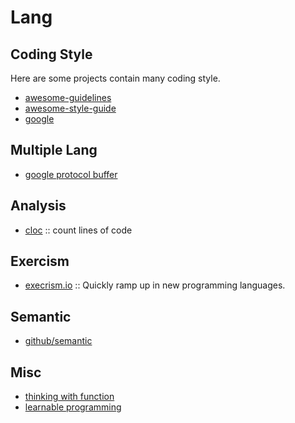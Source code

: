 # Lang

## Coding Style

Here are some projects contain many coding style.

- [awesome-guidelines](https://github.com/Kristories/awesome-guidelines)
- [awesome-style-guide](https://github.com/kciter/awesome-style-guide)
- [google](https://github.com/google/styleguide)

## Multiple Lang

- [google protocol buffer](https://developers.google.com/protocol-buffers/)

## Analysis

- [cloc](https://github.com/AlDanial/cloc) :: count lines of code

## Exercism

- [execrism.io](https://github.com/exercism/exercism.io) :: Quickly ramp up in new programming languages.

## Semantic
- [github/semantic](https://github.com/github/semantic)

## Misc

- [thinking with function](https://github.com/jwiegley/thinking-with-functions)
- [learnable programming](http://worrydream.com/#!/LearnableProgramming)
